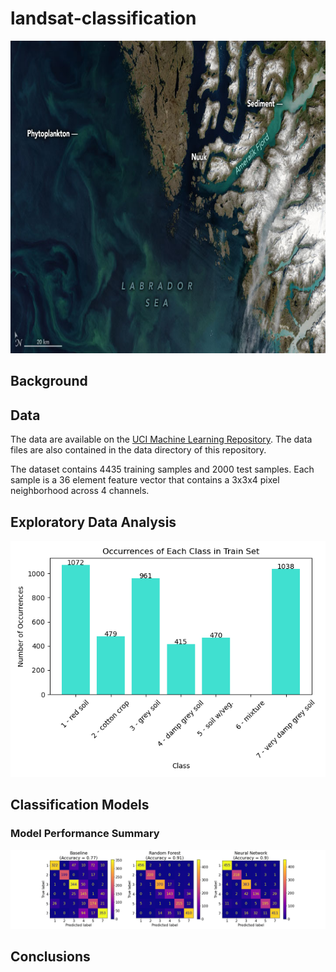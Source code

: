# landsat-classification

<img src="https://github.com/jstodd867/landsat-classification/blob/main/imgs/greenland_oli_2021189.jpeg?raw=true" width ="1000" height=500>

## Background


## Data
The data are available on the <a href="https://archive.ics.uci.edu/ml/datasets/Statlog+%28Landsat+Satellite%29">UCI Machine Learning Repository</a>.  The data files are also contained in the data directory of this repository.

The dataset contains 4435 training samples and 2000 test samples.  Each sample is a 36 element feature vector that contains a 3x3x4 pixel neighborhood across 4 channels.

## Exploratory Data Analysis

<img src="https://github.com/jstodd867/landsat-classification/blob/main/imgs/train_class_count.png?raw=true">




## Classification Models

### Model Performance Summary
<img src="https://github.com/jstodd867/landsat-classification/blob/main/imgs/confusion_matrices.png">

## Conclusions

